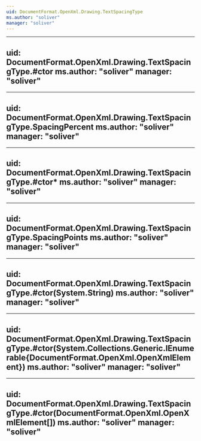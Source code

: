 ```yaml
---
uid: DocumentFormat.OpenXml.Drawing.TextSpacingType
ms.author: "soliver"
manager: "soliver"
---
```


---
uid: DocumentFormat.OpenXml.Drawing.TextSpacingType.#ctor
ms.author: "soliver"
manager: "soliver"
---

---
uid: DocumentFormat.OpenXml.Drawing.TextSpacingType.SpacingPercent
ms.author: "soliver"
manager: "soliver"
---

---
uid: DocumentFormat.OpenXml.Drawing.TextSpacingType.#ctor*
ms.author: "soliver"
manager: "soliver"
---

---
uid: DocumentFormat.OpenXml.Drawing.TextSpacingType.SpacingPoints
ms.author: "soliver"
manager: "soliver"
---

---
uid: DocumentFormat.OpenXml.Drawing.TextSpacingType.#ctor(System.String)
ms.author: "soliver"
manager: "soliver"
---

---
uid: DocumentFormat.OpenXml.Drawing.TextSpacingType.#ctor(System.Collections.Generic.IEnumerable{DocumentFormat.OpenXml.OpenXmlElement})
ms.author: "soliver"
manager: "soliver"
---

---
uid: DocumentFormat.OpenXml.Drawing.TextSpacingType.#ctor(DocumentFormat.OpenXml.OpenXmlElement[])
ms.author: "soliver"
manager: "soliver"
---
